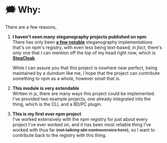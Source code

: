 # 🗯️ Why:

There are a few reasons,

1. **I haven't seen many steganography projects published on npm**  
   There has only been [**a few notable**](https://www.npmjs.com/search?q=Steganography&ranking=popularity) steganography implementations that's on npm's registry, with even less being text-based; _in fact_, there's only one that _I_ can mention off the top of my head right now, which is [**StegCloak**](https://github.com/KuroLabs/stegcloak).

   While I can assure you that this project is nowhere near perfect, being maintained by a dumdum like me, I hope that the project can contribute something to npm as a whole, however small that is.

2. **This module is very extendable**  
   Written in js, there are many ways this project could be implemented.
   I've provided two example projects, one already integrated into the thing, which is the CLI, and a BD/PC plugin.

3. **This is my first ever npm project**  
   I've worked extensively with the npm registry for just about every project I've ever worked on, and it has been most reliable thing I've worked with thus far ~~(not talking abt controversies here)~~, so I want to contribute back to the registry with this thing.

